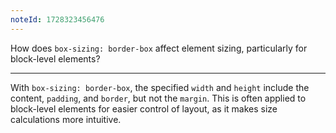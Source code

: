 ```yaml
---
noteId: 1728323456476
---
```


How does `box-sizing: border-box` affect element sizing, particularly for block-level elements?

---

With `box-sizing: border-box`, the specified `width` and `height` include the content, `padding`, and `border`, but not the `margin`. This is often applied to block-level elements for easier control of layout, as it makes size calculations more intuitive.
